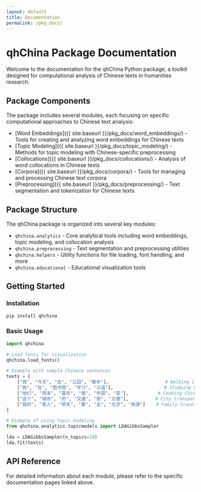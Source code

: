 ```yaml
---
layout: default
title: Documentation
permalink: /pkg_docs/
---
```


# qhChina Package Documentation

Welcome to the documentation for the qhChina Python package, a toolkit designed for computational analysis of Chinese texts in humanities research.

## Package Components

The package includes several modules, each focusing on specific computational approaches to Chinese text analysis:

- [Word Embeddings]({{ site.baseurl }}/pkg_docs/word_embeddings/) - Tools for creating and analyzing word embeddings for Chinese texts
- [Topic Modeling]({{ site.baseurl }}/pkg_docs/topic_modeling/) - Methods for topic modeling with Chinese-specific preprocessing
- [Collocations]({{ site.baseurl }}/pkg_docs/collocations/) - Analysis of word collocations in Chinese texts
- [Corpora]({{ site.baseurl }}/pkg_docs/corpora/) - Tools for managing and processing Chinese text corpora
- [Preprocessing]({{ site.baseurl }}/pkg_docs/preprocessing/) - Text segmentation and tokenization for Chinese texts

## Package Structure

The qhChina package is organized into several key modules:

- `qhchina.analytics` - Core analytical tools including word embeddings, topic modeling, and collocation analysis
- `qhchina.preprocessing` - Text segmentation and preprocessing utilities
- `qhchina.helpers` - Utility functions for file loading, font handling, and more
- `qhchina.educational` - Educational visualization tools

## Getting Started

### Installation

```python
pip install qhchina
```

### Basic Usage

```python
import qhchina

# Load fonts for visualization
qhchina.load_fonts()

# Example with sample Chinese sentences
texts = [
    ["我", "今天", "去", "公园", "散步"],                     # Walking in the park
    ["她", "在", "图书馆", "学习", "汉语"],                   # Studying Chinese at the library
    ["他们", "周末", "喜欢", "做", "中国", "菜"],           # Cooking Chinese food on weekends
    ["这个", "城市", "的", "交通", "很", "方便"],          # City transportation
    ["我的", "家人", "明天", "要", "去", "北京", "旅游"]    # Family travel to Beijing
]

# Example of using topic modeling
from qhchina.analytics.topicmodels import LDAGibbsSampler

lda = LDAGibbsSampler(n_topics=10)
lda.fit(texts)
```

## API Reference

For detailed information about each module, please refer to the specific documentation pages linked above. 